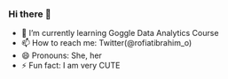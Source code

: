 ### Hi there 👋
* 🌱 I’m currently learning Goggle Data Analytics Course
* 📫 How to reach me: Twitter(@rofiatibrahim_o)
* 😄 Pronouns: She, her
* ⚡ Fun fact: I am very CUTE
<!--
**RofiatIbrahim/RofiatIbrahim** is a ✨ _special_ ✨ repository because its `README.md` (this file) appears on your GitHub profile.

Here are some ideas to get you started:

- 🔭 I’m currently working on ...
🌱 I’m currently learning Goggle Data Analytics Course
- 👯 I’m looking to collaborate on ...
- 🤔 I’m looking for help with ...
- 💬 Ask me about ...

- 😄 Pronouns: ...
- ⚡ Fun fact: ...
-->
